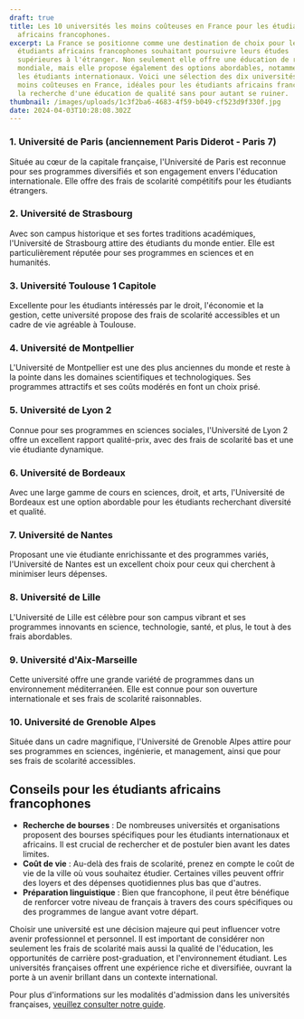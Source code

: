 ```yaml
---
draft: true
title: Les 10 universités les moins coûteuses en France pour les étudiants
  africains francophones.
excerpt: La France se positionne comme une destination de choix pour les
  étudiants africains francophones souhaitant poursuivre leurs études
  supérieures à l'étranger. Non seulement elle offre une éducation de renommée
  mondiale, mais elle propose également des options abordables, notamment pour
  les étudiants internationaux. Voici une sélection des dix universités les
  moins coûteuses en France, idéales pour les étudiants africains francophones à
  la recherche d'une éducation de qualité sans pour autant se ruiner.
thumbnail: /images/uploads/1c3f2ba6-4683-4f59-b049-cf523d9f330f.jpg
date: 2024-04-03T10:28:08.302Z
---
```

### 1. Université de Paris (anciennement Paris Diderot - Paris 7)

Située au cœur de la capitale française, l'Université de Paris est reconnue pour ses programmes diversifiés et son engagement envers l'éducation internationale. Elle offre des frais de scolarité compétitifs pour les étudiants étrangers.

### 2. Université de Strasbourg

Avec son campus historique et ses fortes traditions académiques, l'Université de Strasbourg attire des étudiants du monde entier. Elle est particulièrement réputée pour ses programmes en sciences et en humanités.

### 3. Université Toulouse 1 Capitole

Excellente pour les étudiants intéressés par le droit, l'économie et la gestion, cette université propose des frais de scolarité accessibles et un cadre de vie agréable à Toulouse.

### 4. Université de Montpellier

L'Université de Montpellier est une des plus anciennes du monde et reste à la pointe dans les domaines scientifiques et technologiques. Ses programmes attractifs et ses coûts modérés en font un choix prisé.

### 5. Université de Lyon 2

Connue pour ses programmes en sciences sociales, l'Université de Lyon 2 offre un excellent rapport qualité-prix, avec des frais de scolarité bas et une vie étudiante dynamique.

### 6. Université de Bordeaux

Avec une large gamme de cours en sciences, droit, et arts, l'Université de Bordeaux est une option abordable pour les étudiants recherchant diversité et qualité.

### 7. Université de Nantes

Proposant une vie étudiante enrichissante et des programmes variés, l'Université de Nantes est un excellent choix pour ceux qui cherchent à minimiser leurs dépenses.

### 8. Université de Lille

L'Université de Lille est célèbre pour son campus vibrant et ses programmes innovants en science, technologie, santé, et plus, le tout à des frais abordables.

### 9. Université d'Aix-Marseille

Cette université offre une grande variété de programmes dans un environnement méditerranéen. Elle est connue pour son ouverture internationale et ses frais de scolarité raisonnables.

### 10. Université de Grenoble Alpes

Située dans un cadre magnifique, l'Université de Grenoble Alpes attire pour ses programmes en sciences, ingénierie, et management, ainsi que pour ses frais de scolarité accessibles.

## **Conseils pour les étudiants africains francophones**

* **Recherche de bourses** : De nombreuses universités et organisations proposent des bourses spécifiques pour les étudiants internationaux et africains. Il est crucial de rechercher et de postuler bien avant les dates limites.
* **Coût de vie** : Au-delà des frais de scolarité, prenez en compte le coût de vie de la ville où vous souhaitez étudier. Certaines villes peuvent offrir des loyers et des dépenses quotidiennes plus bas que d'autres.
* **Préparation linguistique** : Bien que francophone, il peut être bénéfique de renforcer votre niveau de français à travers des cours spécifiques ou des programmes de langue avant votre départ.

Choisir une université est une décision majeure qui peut influencer votre avenir professionnel et personnel. Il est important de considérer non seulement les frais de scolarité mais aussi la qualité de l'éducation, les opportunités de carrière post-graduation, et l'environnement étudiant. Les universités françaises offrent une expérience riche et diversifiée, ouvrant la porte à un avenir brillant dans un contexte international.

Pour plus d'informations sur les modalités d'admission dans les universités françaises, [veuillez consulter notre guide](https://www.rdcetudes.com/guides/france/admission).